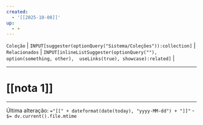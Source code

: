 ```yaml
---
created:
  - '[[2025-10-08]]'
up:
  - +
---
```


`Coleção` | `INPUT[suggester(optionQuery("Sistema/Coleções")):collection]`   | `Relacionados` | `INPUT[inlineListSuggester(optionQuery(""), option(something, other),  useLinks(true), showcase):related]`  |



---
# [[nota 1]] 



---

Última alteração:   `="[[" + dateformat(date(today), "yyyy-MM-dd") + "]]"` - `$= dv.current().file.mtime`